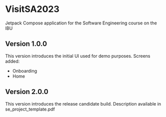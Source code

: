 # VisitSA2023
Jetpack Compose application for the Software Engineering course on the IBU

## Version 1.0.0
This version introduces the initial UI used for demo purposes.
Screens added: 
- Onboarding
- Home

## Version 2.0.0
This version introduces the release candidate build.
Description available in se_project_template.pdf
